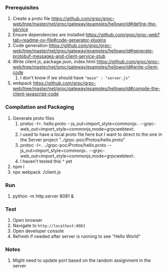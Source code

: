 ### Prerequisites
1. Create a proto file https://github.com/grpc/grpc-web/tree/master/net/grpc/gateway/examples/helloworld#define-the-service
1. Ensure dependencies are installed https://github.com/grpc/grpc-web?tab=readme-ov-file#code-generator-plugins
1. Code generation https://github.com/grpc/grpc-web/tree/master/net/grpc/gateway/examples/helloworld#generate-protobuf-messages-and-client-service-stub
1. Write client.js, package.json, index.html https://github.com/grpc/grpc-web/tree/master/net/grpc/gateway/examples/helloworld#write-client-code
    1. I don't know if we should have `"main" : "server.js"`
1. webpack https://github.com/grpc/grpc-web/tree/master/net/grpc/gateway/examples/helloworld#compile-the-client-javascript-code


### Compilation and Packaging
1. Generate proto files
    1. protoc -I=. hello.proto --js_out=import_style=commonjs:. --grpc-web_out=import_style=commonjs,mode=grpcwebtext:.
    1. I used to have a local proto file here but I want to direct to the one in the Server project "../grpc-poc/Protos/hello.proto"
    1. protoc -I=. ../grpc-poc/Protos/hello.proto --js_out=import_style=commonjs:. --grpc-web_out=import_style=commonjs,mode=grpcwebtext:.
    1. I haven't tested this ^ yet
1. npm i
1. npx webpack ./client.js


### Run
1. python -m http.server 8081 &


### Test
1. Open browser
1. Navigate to `http://localhost:8081`
1. Open developer console
1. Refresh if needed after server is running to see "Hello World"


### Notes
1. Might need to update port based on the random assignment in the server
